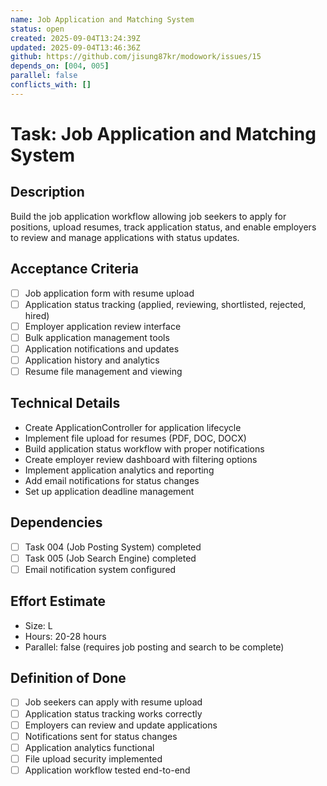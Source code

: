 ```yaml
---
name: Job Application and Matching System
status: open
created: 2025-09-04T13:24:39Z
updated: 2025-09-04T13:46:36Z
github: https://github.com/jisung87kr/modowork/issues/15
depends_on: [004, 005]
parallel: false
conflicts_with: []
---
```


# Task: Job Application and Matching System

## Description
Build the job application workflow allowing job seekers to apply for positions, upload resumes, track application status, and enable employers to review and manage applications with status updates.

## Acceptance Criteria
- [ ] Job application form with resume upload
- [ ] Application status tracking (applied, reviewing, shortlisted, rejected, hired)
- [ ] Employer application review interface
- [ ] Bulk application management tools
- [ ] Application notifications and updates
- [ ] Application history and analytics
- [ ] Resume file management and viewing

## Technical Details
- Create ApplicationController for application lifecycle
- Implement file upload for resumes (PDF, DOC, DOCX)
- Build application status workflow with proper notifications
- Create employer review dashboard with filtering options
- Implement application analytics and reporting
- Add email notifications for status changes
- Set up application deadline management

## Dependencies
- [ ] Task 004 (Job Posting System) completed
- [ ] Task 005 (Job Search Engine) completed
- [ ] Email notification system configured

## Effort Estimate
- Size: L
- Hours: 20-28 hours
- Parallel: false (requires job posting and search to be complete)

## Definition of Done
- [ ] Job seekers can apply with resume upload
- [ ] Application status tracking works correctly
- [ ] Employers can review and update applications
- [ ] Notifications sent for status changes
- [ ] Application analytics functional
- [ ] File upload security implemented
- [ ] Application workflow tested end-to-end
